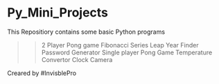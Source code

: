 # Py_Mini_Projects

This Repositiory contains some basic Python programs

>> 2 Player Pong game
>> Fibonacci Series
>> Leap Year Finder
>> Password Generator
>> Single player Pong Game
>> Temperature Convertor
>> Clock
>> Camera


Creared by #InvisblePro
